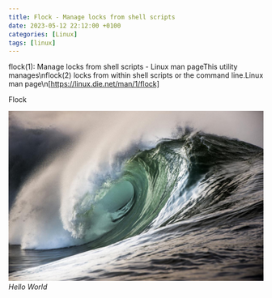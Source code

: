 ```yaml
---
title: Flock - Manage locks from shell scripts
date: 2023-05-12 22:12:00 +0100
categories: [Linux]
tags: [linux]
---
```


flock(1): Manage locks from shell scripts - Linux man pageThis utility manages\nflock(2) locks from within shell scripts or the command line.Linux man page\n[https://linux.die.net/man/1/flock]


Flock 

![img-description](/assets/img/hello.jpg)
_Hello World_
